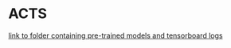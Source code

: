 # ACTS



[link to folder containing pre-trained models and tensorboard logs](https://drive.google.com/drive/folders/1B_iP5n9oyTLfqqp8guHk1gvFXM0guZb1?usp=sharing)
